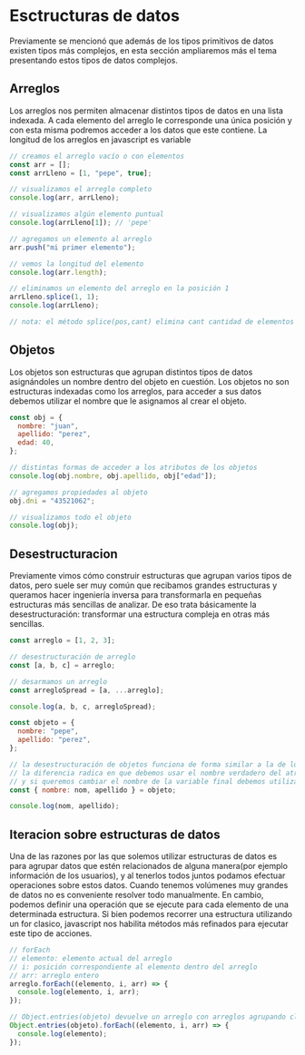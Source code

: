 # Esctructuras de datos

Previamente se mencionó que además de los tipos primitivos de datos existen tipos más complejos, en esta sección ampliaremos más el tema presentando estos tipos de datos complejos.

## Arreglos

Los arreglos nos permiten almacenar distintos tipos de datos en una lista indexada. A cada elemento del arreglo le corresponde una única posición y con esta misma podremos acceder a los datos que este contiene. La longitud de los arreglos en javascript es variable

```javascript
// creamos el arreglo vacío o con elementos
const arr = [];
const arrLleno = [1, "pepe", true];

// visualizamos el arreglo completo
console.log(arr, arrLleno);

// visualizamos algún elemento puntual
console.log(arrLleno[1]); // 'pepe'

// agregamos un elemento al arreglo
arr.push("mi primer elemento");

// vemos la longitud del elemento
console.log(arr.length);

// eliminamos un elemento del arreglo en la posición 1
arrLleno.splice(1, 1);
console.log(arrLleno);

// nota: el método splice(pos,cant) elimina cant cantidad de elementos a partir de la posición pos
```

## Objetos

Los objetos son estructuras que agrupan distintos tipos de datos asignándoles un nombre dentro del objeto en cuestión. Los objetos no son estructuras indexadas como los arreglos, para acceder a sus datos debemos utilizar el nombre que le asignamos al crear el objeto.

```javascript
const obj = {
  nombre: "juan",
  apellido: "perez",
  edad: 40,
};

// distintas formas de acceder a los atributos de los objetos
console.log(obj.nombre, obj.apellido, obj["edad"]);

// agregamos propiedades al objeto
obj.dni = "43521062";

// visualizamos todo el objeto
console.log(obj);
```

## Desestructuracion

Previamente vimos cómo construir estructuras que agrupan varios tipos de datos, pero suele ser muy común que recibamos grandes estructuras y queramos hacer ingeniería inversa para transformarla en pequeñas estructuras más sencillas de analizar. De eso trata básicamente la desestructuración: transformar una estructura compleja en otras más sencillas.

```javascript
const arreglo = [1, 2, 3];

// desestructuración de arreglo
const [a, b, c] = arreglo;

// desarmamos un arreglo
const arregloSpread = [a, ...arreglo];

console.log(a, b, c, arregloSpread);

const objeto = {
  nombre: "pepe",
  apellido: "perez",
};

// la desestructuración de objetos funciona de forma similar a la de los arreglos
// la diferencia radica en que debemos usar el nombre verdadero del atributo del objeto
// y si queremos cambiar el nombre de la variable final debemos utilizar ":"
const { nombre: nom, apellido } = objeto;

console.log(nom, apellido);
```

## Iteracion sobre estructuras de datos

Una de las razones por las que solemos utilizar estructuras de datos es para agrupar datos que estén relacionados de alguna manera(por ejemplo información de los usuarios), y al tenerlos todos juntos podamos efectuar operaciones sobre estos datos. Cuando tenemos volúmenes muy grandes de datos no es conveniente resolver todo manualmente. En cambio, podemos definir una operación que se ejecute para cada elemento de una determinada estructura. Si bien podemos recorrer una estructura utilizando un for clasico, javascript nos habilita métodos más refinados para ejecutar este tipo de acciones.

```javascript
// forEach
// elemento: elemento actual del arreglo
// i: posición correspondiente al elemento dentro del arreglo
// arr: arreglo entero
arreglo.forEach((elemento, i, arr) => {
  console.log(elemento, i, arr);
});

// Object.entries(objeto) devuelve un arreglo con arreglos agrupando clave y valor
Object.entries(objeto).forEach((elemento, i, arr) => {
  console.log(elemento);
});
```
